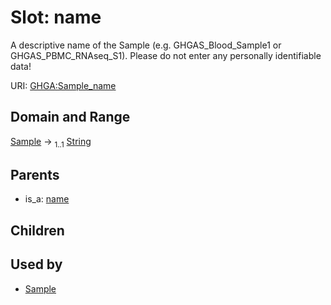 
# Slot: name


A descriptive name of the Sample (e.g. GHGAS_Blood_Sample1 or GHGAS_PBMC_RNAseq_S1). Please do not enter any personally identifiable data!

URI: [GHGA:Sample_name](https://w3id.org/GHGA/Sample_name)


## Domain and Range

[Sample](Sample.md) &#8594;  <sub>1..1</sub> [String](types/String.md)

## Parents

 *  is_a: [name](name.md)

## Children


## Used by

 * [Sample](Sample.md)
